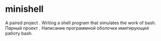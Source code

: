 # minishell
A paired project . Writing a shell program that simulates the work of bash.
Парный проект . Написание программной оболочки имитирующей работу bash.
